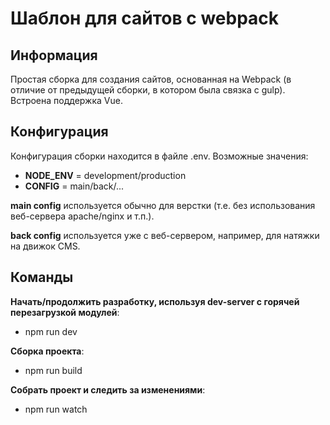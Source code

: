 Шаблон для сайтов с webpack
=============================
Информация 
-----------------------------------
Простая сборка для создания сайтов, основанная на Webpack (в отличие от предыдущей сборки, в котором была связка с gulp). Встроена поддержка Vue.

Конфигурация
-----------------------------------
Конфигурация сборки находится в файле .env.
Возможные значения:
- **NODE_ENV** = development/production
- **CONFIG** = main/back/...

**main config** используется обычно для верстки (т.е. без использования веб-сервера apache/nginx и т.п.).

**back config** используется уже с веб-сервером, например, для натяжки на движок CMS. 

Команды
-----------------------------------
**Начать/продолжить разработку, используя dev-server с горячей перезагрузкой модулей**:
* npm run dev

**Сборка проекта**:
* npm run build

**Собрать проект и следить за изменениями**:
* npm run watch
